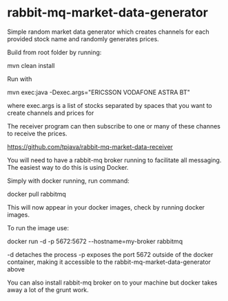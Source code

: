 # rabbit-mq-market-data-generator

Simple random market data generator which creates channels for each provided stock name and randomly generates prices.

Build from root folder by running:

mvn clean install

Run with

mvn exec:java -Dexec.args="ERICSSON VODAFONE ASTRA BT"

where exec.args is a list of stocks separated by spaces that you want to create channels and prices for

The receiver program can then subscribe to one or many of these channes to receive the prices.

https://github.com/tpjava/rabbit-mq-market-data-receiver

You will need to have a rabbit-mq broker running to facilitate all messaging.  The easiest way to do this is using Docker.

Simply with docker running, run command:

docker pull rabbitmq

This will now appear in your docker images, check by running docker images.

To run the image use:

docker run -d -p 5672:5672 --hostname=my-broker rabbitmq

-d detaches the process
-p exposes the port 5672 outside of the docker container, making it accessible to the rabbit-mq-market-data-generator above

You can also install rabbit-mq broker on to your machine but docker takes away a lot of the grunt work.
